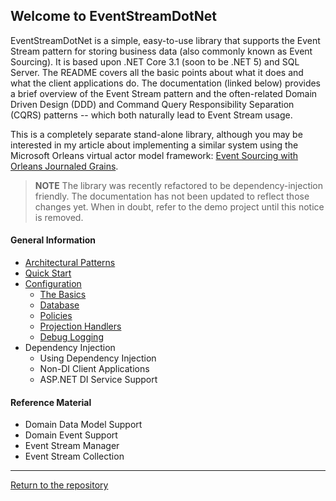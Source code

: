 ## Welcome to EventStreamDotNet

EventStreamDotNet is a simple, easy-to-use library that supports the Event Stream pattern for storing business data (also commonly known as Event Sourcing). It is based upon .NET Core 3.1 (soon to be .NET 5) and SQL Server. The README covers all the basic points about what it does and what the client applications do. The documentation (linked below) provides a brief overview of the Event Stream pattern and the often-related Domain Driven Design (DDD) and Command Query Responsibility Separation (CQRS) patterns -- which both naturally lead to Event Stream usage.

This is a completely separate stand-alone library, although you may be interested in my article about implementing a similar system using the Microsoft Orleans virtual actor model framework: [Event Sourcing with Orleans Journaled Grains](https://mcguirev10.com/2019/12/05/event-sourcing-with-orleans-journaled-grains.html).

> **NOTE** The library was recently refactored to be dependency-injection friendly. The documentation has not been updated to reflect those changes yet. When in doubt, refer to the demo project until this notice is removed.

#### General Information

* [Architectural Patterns](patterns.md)
* [Quick Start](quickstart.md)
* [Configuration](configuration.md)
  * [The Basics](configuration_basics.md)
  * [Database](configuration_db.md)
  * [Policies](configuration_policies.md)
  * [Projection Handlers](configuration_projections.md)
  * [Debug Logging](configuration_logging.md)
* Dependency Injection
  * Using Dependency Injection
  * Non-DI Client Applications
  * ASP.NET DI Service Support

#### Reference Material

* Domain Data Model Support
* Domain Event Support
* Event Stream Manager
* Event Stream Collection

---

[Return to the repository](https://github.com/MV10/EventStreamDotNet)
